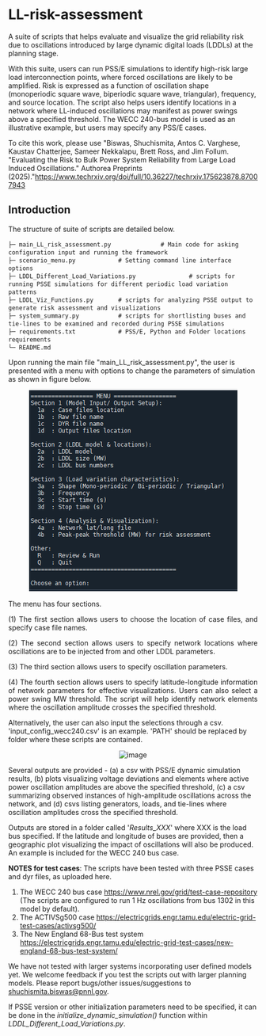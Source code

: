 # LL-risk-assessment
A suite of scripts that helps evaluate and visualize the grid reliability risk due to oscillations introduced by large dynamic digital loads (LDDLs) at the planning stage.

With this suite, users can run PSS/E simulations to identify high-risk large load interconnection points, where forced oscillations are likely to be amplified. Risk is expressed as a function of oscillation shape (monoperiodic square wave, biperiodic square wave, triangular), frequency, and source location. The script also helps users identify locations in a network where LL-induced oscillations may manifest as power swings above a specified threshold. The WECC 240-bus model is used as an illustrative example, but users may specify any PSS/E cases. 

To cite this work, please use "Biswas, Shuchismita, Antos C. Varghese, Kaustav Chatterjee, Sameer Nekkalapu, Brett Ross, and Jim Follum. "Evaluating the Risk to Bulk Power System Reliability from Large Load Induced Oscillations." Authorea Preprints (2025)."https://www.techrxiv.org/doi/full/10.36227/techrxiv.175623878.87007943

## Introduction
The structure of suite of scripts are detailed below.
```text
├─ main_LL_risk_assessment.py              # Main code for asking configuration input and running the framework
├─ scenario_menu.py            # Setting command line interface options
├─ LDDL_Different_Load_Variations.py               # scripts for running PSSE simulations for different periodic load variation patterns
├─ LDDL_Viz_Functions.py       # scripts for analyzing PSSE output to generate risk assessment and visualizations
├─ system_summary.py           # scripts for shortlisting buses and tie-lines to be examined and recorded during PSSE simulations
├─ requirements.txt            # PSS/E, Python and Folder locations requirements
└─ README.md
```

Upon running the main file "main_LL_risk_assessment.py", the user is presented with a menu with options to change the parameters of simulation as shown in figure below.
<p align="center">
  <img src="images/SS_CLI_menu_LDDL_tool.png" alt="Options to User" />
</p>

<p align="justify"> The menu has four sections. 
<p align="justify">  (1) The first section allows users to choose the location of case files, and specify case file names.
<p align="justify">  (2) The second section allows users to specify network locations where oscillations are to be injected from and other LDDL parameters. 
<p align="justify"> (3) The third section allows users to specify oscillation parameters.
<p align="justify">  (4) The fourth section allows users to specify latitude-longitude information of network parameters for effective visualizations. Users can also select a power swing MW threshold. The script will help identify network elements where the oscillation amplitude crosses the specified threshold.

Alternatively, the user can also input the selections through a csv. 'input_config_wecc240.csv' is an example. 'PATH' should be replaced by folder where these scripts are contained. 

<p align="center">
<img width="651" height="341" alt="image" src="https://github.com/user-attachments/assets/00aeda6d-3413-4d9a-9d0c-bcfd6d06a13b" />
</p>

  Several outputs are provided - (a) a csv with PSS/E dynamic simulation results, (b) plots visualizing voltage deviations and elements where active power oscillation amplitudes are above the specified threshold, (c) a csv summarizing observed instances of high-amplitude oscillations across the network, and (d) csvs listing generators, loads, and tie-lines where oscillation amplitudes cross the specified threshold. 
  
  Outputs are stored in a folder called '_Results_XXX_' where XXX is the load bus specified. If the latitude and longitude of buses are provided, then a geographic plot visualizing the impact of oscillations will also be produced. An example is included for the WECC 240 bus case. 

  **NOTES for test cases**:
The scripts have been tested with three PSSE cases and dyr files, as uploaded here. 
1) The WECC 240 bus case https://www.nrel.gov/grid/test-case-repository (The scripts are configured to run 1 Hz oscillations from bus 1302 in this model by default).
2) The ACTIVSg500 case https://electricgrids.engr.tamu.edu/electric-grid-test-cases/activsg500/
3) The New England 68-Bus test system https://electricgrids.engr.tamu.edu/electric-grid-test-cases/new-england-68-bus-test-system/

We have not tested with larger systems incorporating user defined models yet. We welcome feedback if you test the scripts out with larger planning models. Please report bugs/other issues/suggestions to shuchismita.biswas@pnnl.gov. 

If PSSE version or other initialization parameters need to be specified, it can be done in the _initialize_dynamic_simulation()_ function within _LDDL_Different_Load_Variations.py_.

